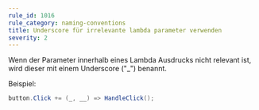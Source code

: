 ```yaml
---
rule_id: 1016
rule_category: naming-conventions
title: Underscore für irrelevante lambda parameter verwenden
severity: 2
---
```

Wenn der Parameter innerhalb eines Lambda Ausdrucks nicht relevant ist, wird dieser mit einem Underscore ("_") benannt.

Beispiel:
``` C#
button.Click += (_, __) => HandleClick();
```